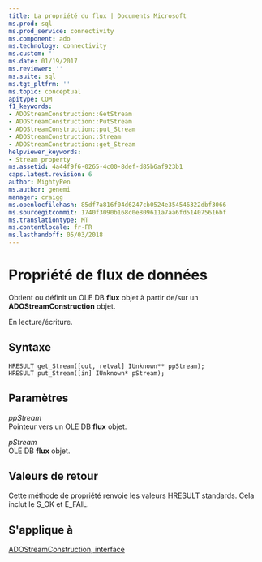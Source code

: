 ```yaml
---
title: La propriété du flux | Documents Microsoft
ms.prod: sql
ms.prod_service: connectivity
ms.component: ado
ms.technology: connectivity
ms.custom: ''
ms.date: 01/19/2017
ms.reviewer: ''
ms.suite: sql
ms.tgt_pltfrm: ''
ms.topic: conceptual
apitype: COM
f1_keywords:
- ADOStreamConstruction::GetStream
- ADOStreamConstruction::PutStream
- ADOStreamConstruction::put_Stream
- ADOStreamConstruction::Stream
- ADOStreamConstruction::get_Stream
helpviewer_keywords:
- Stream property
ms.assetid: 4a44f9f6-0265-4c00-8def-d85b6af923b1
caps.latest.revision: 6
author: MightyPen
ms.author: genemi
manager: craigg
ms.openlocfilehash: 85df7a816f04d6247cb0524e354546322dbf3066
ms.sourcegitcommit: 1740f3090b168c0e809611a7aa6fd514075616bf
ms.translationtype: MT
ms.contentlocale: fr-FR
ms.lasthandoff: 05/03/2018
---
```

# <a name="stream-property"></a>Propriété de flux de données
Obtient ou définit un OLE DB **flux** objet à partir de/sur un **ADOStreamConstruction** objet.  
  
 En lecture/écriture.  
  
## <a name="syntax"></a>Syntaxe  
  
```  
HRESULT get_Stream([out, retval] IUnknown** ppStream);  
HRESULT put_Stream([in] IUnknown* pStream);  
```  
  
## <a name="parameters"></a>Paramètres  
 *ppStream*  
 Pointeur vers un OLE DB **flux** objet.  
  
 *pStream*  
 OLE DB **flux** objet.  
  
## <a name="return-values"></a>Valeurs de retour  
 Cette méthode de propriété renvoie les valeurs HRESULT standards. Cela inclut le S_OK et E_FAIL.  
  
## <a name="applies-to"></a>S'applique à  
 [ADOStreamConstruction, interface](../../../ado/reference/ado-api/adostreamconstruction-interface.md)
